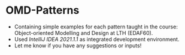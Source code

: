 # OMD-Patterns

* Containing simple examples for each pattern taught in the course: Object-oriented Modelling and Design at LTH (EDAF60).
* Used *IntelliJ IDEA 2021.1.1* as integrated development environment.
* Let me know if you have any suggestions or inputs!
